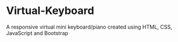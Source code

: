 # Virtual-Keyboard
A responsive virtual mini keyboard/piano created using HTML, CSS, JavaScript and Bootstrap
